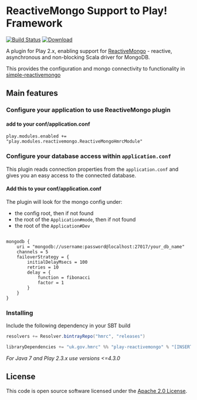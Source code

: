 # ReactiveMongo Support to Play! Framework

[![Build Status](https://travis-ci.org/hmrc/Play-ReactiveMongo.svg?branch=master)](https://travis-ci.org/hmrc/Play-ReactiveMongo) [ ![Download](https://api.bintray.com/packages/hmrc/releases/play-reactivemongo/images/download.svg) ](https://bintray.com/hmrc/releases/play-reactivemongo/_latestVersion)

A plugin for Play 2.x, enabling support for [ReactiveMongo](http://reactivemongo.org) - reactive, asynchronous and non-blocking Scala driver for MongoDB.

This provides the configuration and mongo connectivity to functionality in [simple-reactivemongo](https://github.com/hmrc/simple-reactivemongo)

## Main features

### Configure your application to use ReactiveMongo plugin

#### add to your conf/application.conf

``` 
play.modules.enabled += "play.modules.reactivemongo.ReactiveMongoHmrcModule"
```

### Configure your database access within `application.conf`

This plugin reads connection properties from the `application.conf` and gives you an easy access to the connected database.

#### Add this to your conf/application.conf

The plugin will look for the mongo config under:
 - the config root, then if not found
 - the root of the `Application#mode`, then if not found
 - the root of the `Application#Dev`

```

mongodb {
    uri = "mongodb://username:password@localhost:27017/your_db_name"
    channels = 5
    failoverStrategy = {
        initialDelayMsecs = 100
        retries = 10
        delay = {
            function = fibonacci
            factor = 1
        }
    }
}

```

### Installing

Include the following dependency in your SBT build

```scala
resolvers += Resolver.bintrayRepo("hmrc", "releases")

libraryDependencies += "uk.gov.hmrc" %% "play-reactivemongo" % "[INSERT_VERSION]"
```

*For Java 7 and Play 2.3.x use versions <=4.3.0*

## License ##
 
This code is open source software licensed under the [Apache 2.0 License]("http://www.apache.org/licenses/LICENSE-2.0.html").
